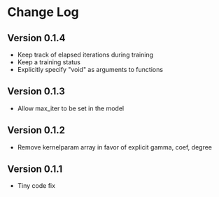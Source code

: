 # Change Log

## Version 0.1.4

- Keep track of elapsed iterations during training
- Keep a training status
- Explicitly specify "void" as arguments to functions

## Version 0.1.3

- Allow max_iter to be set in the model

## Version 0.1.2

- Remove kernelparam array in favor of explicit gamma, coef, degree

## Version 0.1.1

- Tiny code fix
